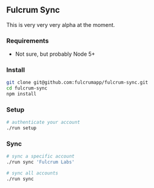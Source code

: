 ## Fulcrum Sync

This is very very very alpha at the moment.

### Requirements

* Not sure, but probably Node 5+

### Install

```sh
git clone git@github.com:fulcrumapp/fulcrum-sync.git
cd fulcrum-sync
npm install
```

### Setup

```sh
# authenticate your account
./run setup
```

### Sync

```sh
# sync a specific account
./run sync 'Fulcrum Labs'

# sync all accounts
./run sync
```
